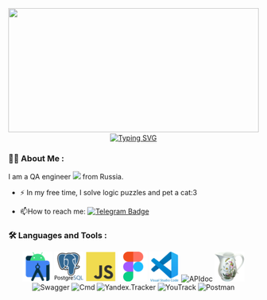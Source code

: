 <div id="header" align="center">
<img src="https://media.tenor.com/T1FugJhW6HMAAAAC/anime-pink.gif" width="100%" height="250"/>
</div>

<div align="center">
<a href="https://git.io/typing-svg"><img src="https://readme-typing-svg.herokuapp.com?font=Fira+Code&size=30&pause=1000&color=E6E6E6&center=true&vCenter=true&width=600&lines=Welcome,+I'm+Kate;QA+engineer" alt="Typing SVG" /></a>
</div>

### :man_technologist: About Me :
I am a  QA engineer <img src="https://media.giphy.com/media/WUlplcMpOCEmTGBtBW/giphy.gif" width="30"> from Russia.


- :zap: In my free time, I solve logic puzzles and pet a cat:3

- :mailbox:How to reach me: [![Telegram Badge](https://img.shields.io/badge/Telegram-white?style=for-the-badge&logo=telegram&logoColor=white)](https://t.me/Katty7869)

### :hammer_and_wrench: Languages and Tools :

<div align="center">

<img src="https://github.com/devicons/devicon/blob/master/icons/androidstudio/androidstudio-original.svg" title="AndroidStudio" alt="AndroidStudio" width="60" height="60"/>
<img src="https://github.com/devicons/devicon/blob/master/icons/postgresql/postgresql-original-wordmark.svg" title="postgresql" alt="postgresql" width="60" height="60"/>
<img src="https://github.com/devicons/devicon/blob/master/icons/javascript/javascript-original.svg" title="JavaScript" alt="JavaScript" width="60" height="60"/>
  

<img src="https://github.com/devicons/devicon/blob/master/icons/figma/figma-original.svg" title="Figma" alt="Figma" width="60" height="60"/>
<img src="https://github.com/devicons/devicon/blob/master/icons/vscode/vscode-original-wordmark.svg" title="VSCode" alt="VSCode" width="60" height="60"/>
  <img src="https://github.com/ibm-cloud-docs/homepage/blob/master/images/APIDocs-icon.svg" title="APIdoc" alt="APIdoc" width="60" height="60"/>
  <img src="https://github.com/sevenler/software/blob/master/charles/icon/charles_icon.svg" title="Charles" alt="Charles" width="60" height="60"/>
<img src="https://upload.wikimedia.org/wikipedia/commons/a/ab/Swagger-logo.png?20170812110931" title="Swagger" alt="Swagger" width="60" height="60"/>
  <img src="https://img.icons8.com/ios/512/console.png" title="Cmd" alt="Cmd" width="60" height="60"/>
  <img src="https://upload.wikimedia.org/wikipedia/commons/thumb/2/2c/Logo_Yandex.Tracker_2018.svg/113px-Logo_Yandex.Tracker_2018.svg.png?20181018162416" title="Yandex.Tracker" alt="Yandex.Tracker" width="60" height="60"/>
  <img src="https://upload.wikimedia.org/wikipedia/commons/thumb/8/8d/YouTrack_Icon.svg/768px-YouTrack_Icon.svg.png?20200803082248" title="YouTrack" alt="YouTrack" width="60" height="60"/>
   <img src="https://media.trustradius.com/product-logos/h3/JA/T1A83W5H538P.PNG" title="Postman" alt="Postman" width="60" height="60"/>
</div>


